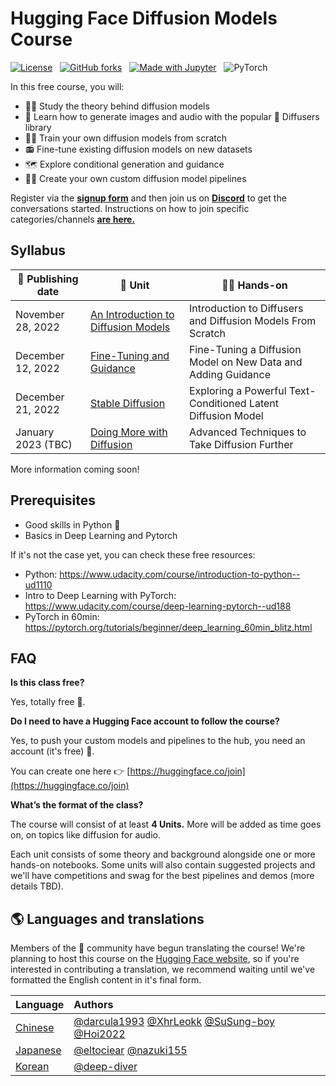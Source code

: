 # Hugging Face Diffusion Models Course

[![License](https://img.shields.io/static/v1?label=License&message=Apache&color=<Yellow>)](https://github.com/huggingface/diffusion-models-class/blob/main/LICENSE) &nbsp;
[![GitHub forks](https://img.shields.io/github/forks/huggingface/diffusion-models-class.svg?style=social&label=Fork&maxAge=2592000)](https://github.com/dhakalnirajan/diffusion-models-class) &nbsp;
[![Made with Jupyter](https://img.shields.io/badge/Made%20with-Jupyter-red?style=flat-square&logo=Jupyter)](https://jupyter.org/try) &nbsp;
![PyTorch](https://img.shields.io/badge/PyTorch-%23EE4C2C.svg?style=flat-square&logo=PyTorch&logoColor=white)

In this free course, you will:
- 👩‍🎓 Study the theory behind diffusion models
- 🧨 Learn how to generate images and audio with the popular 🤗 Diffusers library
- 🏋️‍♂️ Train your own diffusion models from scratch
- 📻 Fine-tune existing diffusion models on new datasets
- 🗺 Explore conditional generation and guidance
- 🧑‍🔬 Create your own custom diffusion model pipelines


Register via the **[signup form](https://huggingface.us17.list-manage.com/subscribe?u=7f57e683fa28b51bfc493d048&id=ef963b4162)** and then join us on **[Discord](https://discord.gg/aYka4Yhff9)** to get the conversations started. Instructions on how to join specific categories/channels **[are here.](https://discord.com/channels/879548962464493619/1014509271255367701)**

## Syllabus

| 📆 Publishing date  | 📘 Unit           | 👩‍💻 Hands-on |
|---------------|----------------------------------------------------------|----------------------------------------------------------------------------------------------------------|
| November 28, 2022  | [An Introduction to Diffusion Models](https://github.com/huggingface/diffusion-models-class/tree/main/unit1)| Introduction to Diffusers and Diffusion Models From Scratch |
| December 12, 2022  | [Fine-Tuning and Guidance](https://github.com/huggingface/diffusion-models-class/tree/main/unit2) | Fine-Tuning a Diffusion Model on New Data and Adding Guidance |
| December 21, 2022  | [Stable Diffusion](https://github.com/huggingface/diffusion-models-class/tree/main/unit3) | Exploring a Powerful Text-Conditioned Latent Diffusion Model |
| January 2023 (TBC)  | [Doing More with Diffusion](https://github.com/huggingface/diffusion-models-class/tree/main/unit4) | Advanced Techniques to Take Diffusion Further |

More information coming soon!


## Prerequisites
- Good skills in Python 🐍
- Basics in Deep Learning and Pytorch

If it's not the case yet, you can check these free resources:
- Python: https://www.udacity.com/course/introduction-to-python--ud1110
- Intro to Deep Learning with PyTorch: https://www.udacity.com/course/deep-learning-pytorch--ud188
- PyTorch in 60min: https://pytorch.org/tutorials/beginner/deep_learning_60min_blitz.html

## FAQ
**Is this class free?**

Yes, totally free 🥳.


**Do I need to have a Hugging Face account to follow the course?**

Yes, to push your custom models and pipelines to the hub, you need an account (it's free) 🤗.

You can create one here 👉 [https://huggingface.co/join](https://huggingface.co/join)


**What’s the format of the class?**

The course will consist of at least **4 Units.** More will be added as time goes on, on topics like diffusion for audio. 

Each unit consists of some theory and background alongside one or more hands-on notebooks. Some units will also contain suggested projects and we'll have competitions and swag for the best pipelines and demos (more details TBD).

## 🌎 Languages and translations

Members of the 🤗 community have begun translating the course! We're planning to host this course on the [Hugging Face website](https://huggingface.co/), so if you're interested in contributing a translation, we recommend waiting until we've formatted the English content in it's final form.

| Language                                                                      | Authors |
|:------------------------------------------------------------------------------|:-----------------------------------------------------------------------------------|
| [Chinese](https://github.com/darcula1993/diffusion-models-class-CN/blob/main/README_CN.md)     | [@darcula1993](https://github.com/darcula1993) [@XhrLeokk](https://github.com/XhrLeokk) [@SuSung-boy](https://github.com/SuSung-boy) [@Hoi2022](https://github.com/Hoi2022)|
| [Japanese](https://github.com/eltociear/diffusion-models-class-JA/blob/main/README_JA.md)     | [@eltociear](https://github.com/eltociear) [@nazuki155](https://github.com/nazuki155)|
| [Korean](https://github.com/deep-diver/diffusion-models-class/blob/main/README_KR.md)     | [@deep-diver](https://github.com/deep-diver)
